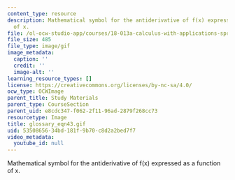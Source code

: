 ```yaml
---
content_type: resource
description: Mathematical symbol for the antiderivative of f(x) expressed as a function
  of x.
file: /ol-ocw-studio-app/courses/18-013a-calculus-with-applications-spring-2005/5350865634bd181f9b70c8d2a2bed7f7_glossary_eqn43.gif
file_size: 485
file_type: image/gif
image_metadata:
  caption: ''
  credit: ''
  image-alt: ''
learning_resource_types: []
license: https://creativecommons.org/licenses/by-nc-sa/4.0/
ocw_type: OCWImage
parent_title: Study Materials
parent_type: CourseSection
parent_uid: e8cdc347-f062-2f11-96ad-2879f268cc73
resourcetype: Image
title: glossary_eqn43.gif
uid: 53508656-34bd-181f-9b70-c8d2a2bed7f7
video_metadata:
  youtube_id: null
---
```

Mathematical symbol for the antiderivative of f(x) expressed as a function of x.
